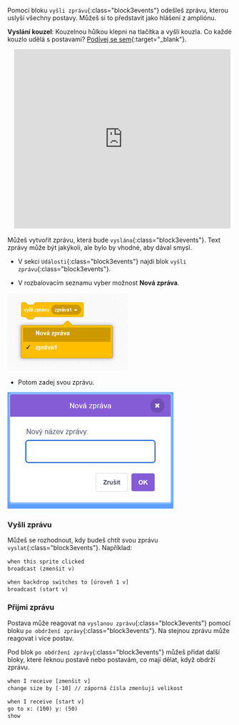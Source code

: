 Pomocí bloku `vyšli zprávu`{:class="block3events"} odešleš zprávu, kterou uslyší všechny postavy. Můžeš si to představit jako hlášení z ampliónu.

**Vyslání kouzel**: Kouzelnou hůlkou klepni na tlačítka a vyšli kouzla. Co každé kouzlo udělá s postavami? [Podívej se sem](https://scratch.mit.edu/projects/1197013566/editor){:target="_blank"}.

<div class="scratch-preview" style="margin-left: 15px;">
  <iframe allowtransparency="true" width="485" height="402" src="https://scratch.mit.edu/projects/embed/1197013566/?autostart=false" frameborder="0"></iframe>
</div>

Můžeš vytvořit zprávu, která bude `vyslána`{:class="block3events"}. Text zprávy může být jakýkoli, ale bylo by vhodné, aby dával smysl.

+ V sekci `Události`{:class="block3events"} najdi blok `vyšli zprávu`{:class="block3events"}.

+ V rozbalovacím seznamu vyber možnost **Nová zpráva**.

![rozbalovací seznam bloku s vysláním zprávy](images/broadcast-block.png)

+ Potom zadej svou zprávu.

![Vytvoř zprávu k vyslání](images/new-broadcast.png)

### Vyšli zprávu

Můžeš se rozhodnout, kdy budeš chtít svou zprávu `vyslat`{:class="block3events"}. Například:

```blocks3
when this sprite clicked
broadcast (zmenšit v)
```

```blocks3
when backdrop switches to [úroveň 1 v]
broadcast (start v)
```

### Přijmi zprávu

Postava může reagovat na `vyslanou zprávu`{:class="block3events"} pomocí bloku `po obdržení zprávy`{:class="block3events"}. Na stejnou zprávu může reagovat i více postav.

Pod blok `po obdržení zprávy`{:class="block3events"} můžeš přidat další bloky, které řeknou postavě nebo postavám, co mají dělat, když obdrží zprávu.

```blocks3
when I receive [zmenšit v]
change size by [-10] // záporná čísla zmenšují velikost
```

```blocks3
when I receive [start v]
go to x: (100) y: (50)
show
```